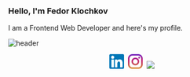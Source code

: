 ### Hello, I'm Fedor Klochkov

I am a Frontend Web Developer and here's my profile.

![header](https://capsule-render.vercel.app/api?type=waving&color=gradient&height=256&section=header&text=Hello%20World!&fontSize=75&animation=fadeIn&fontAlignY=38&desc=Welcome%20to%20my%20GitHub%20profile!&descAlignY=51&descAlign=62)

<p align="center"><a href="https://www.linkedin.com/in/fedor-dopamine/"><img height="30" src="Images/linkedin.svg"></a>&nbsp;&nbsp;<a href="https://www.instagram.com/fedor_dopamine/"><img height="30" src="Images/instagram.svg"></a>&nbsp;&nbsp;<a href="https://www.codewars.com/users/dopamine-s/"><img height="30" src="https://www.codewars.com/users/dopamine-s/badges/micro"></a></p>
